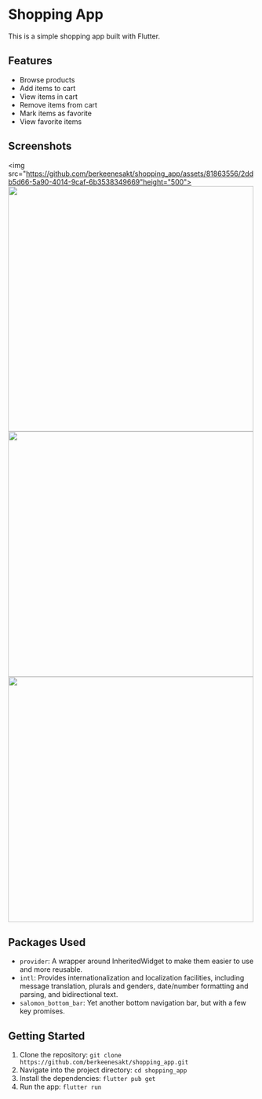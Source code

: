 # Shopping App

This is a simple shopping app built with Flutter.

## Features

- Browse products
- Add items to cart
- View items in cart
- Remove items from cart
- Mark items as favorite
- View favorite items

## Screenshots
<img src="https://github.com/berkeenesakt/shopping_app/assets/81863556/2ddb5d66-5a90-4014-9caf-6b3538349669"height="500">
<img src="https://github.com/berkeenesakt/shopping_app/assets/81863556/c0345b9d-3830-4b5b-a407-93bbbaddcabf" height="500">
<img src="https://github.com/berkeenesakt/shopping_app/assets/81863556/c6a13b01-a29e-47ed-a379-c6f0aad51cf4"  height="500">
<img src="https://github.com/berkeenesakt/shopping_app/assets/81863556/e9e6da4f-66da-4fcf-9f41-ab2e5badc7af"  height="500">



## Packages Used

- `provider`: A wrapper around InheritedWidget to make them easier to use and more reusable.
- `intl`: Provides internationalization and localization facilities, including message translation, plurals and genders, date/number formatting and parsing, and bidirectional text.
- `salomon_bottom_bar`: Yet another bottom navigation bar, but with a few key promises.

## Getting Started

1. Clone the repository: `git clone https://github.com/berkeenesakt/shopping_app.git`
2. Navigate into the project directory: `cd shopping_app`
3. Install the dependencies: `flutter pub get`
4. Run the app: `flutter run`
